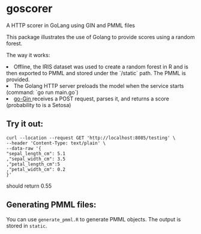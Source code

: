 # goscorer
A HTTP scorer in GoLang using GIN and PMML files

This package illustrates the use of Golang to provide scores using a random forest.

The way it works:
<li> Offline, the IRIS dataset was used to create a random forest in R and is then exported to PMML and stored under the  `/static` path. The PMML is provided.
<li> The Golang HTTP server preloads the model when the service starts (command: `go run main.go`) 
<li>  <a href="https://github.com/gin-gonic/gin">  go-Gin </a> receives a POST request, parses it, and returns a score (probability to is a Setosa)

## Try it out:

```
curl --location --request GET 'http://localhost:8085/testing' \
--header 'Content-Type: text/plain' \
--data-raw '{
"sepal_length_cm": 5.1
,"sepal_width_cm": 3.5
,"petal_length_cm":5
,"petal_width_cm": 0.2
}'
```

should return 0.55

## Generating PMML files:

You can use `generate_pmml.R` to generate PMML objects. The output is stored in `static`.
